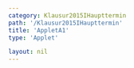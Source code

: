 ```yaml
---
category: Klausur2015IHaupttermin
path: '/Klausur2015IHaupttermin'
title: 'AppletA1'
type: 'Applet'

layout: nil
---
```

<link type="text/css" href="https://cdnjs.cloudflare.com/ajax/libs/jsxgraph/0.99.6/jsxgraph.css"><link rel="stylesheet" type="text/css" href="//cdnjs.cloudflare.com/ajax/libs/jsxgraph/0.99.7/jsxgraph.css" />
<div id="05066aa6-c9fb-4e0e-bddf-02a6e456646e" class="jxgbox" style="width:500px; height:500px">
<script type="text/javascript">
    (function() {
	var board = JXG.JSXGraph.initBoard('05066aa6-c9fb-4e0e-bddf-02a6e456646e', {
                boundingbox: [-5, 15, 15, -5],
                axis: false
                
            });
              
var M = board.create('point', [0,4], {visible:true, fixed:true, name:'M'});
var A = board.create('point', [0,0], {visible:true, fixed:true, name:'A'});
var C = board.create('point', [2,4], {visible:true, fixed:true, name:'C'});
var D = board.create('point', [0,2], {visible:true, fixed:true, name:'D'});

var MCc = board.create('arc', [M,D,C]);

var MC = board.create('line', [M,C], {visible:false});

var B = board.create('glider', [5,4,MC], {visible:true, name:'B', color:'orange'});

var MB = board.create('line', [M,B], {visible:true, straightFirst:false, straightLast:false});
var MA = board.create('line', [M,A], {visible:true, straightFirst:false, straightLast:false});
var AB = board.create('line', [A,B], {visible:true, straightFirst:false, straightLast:false});

var phi = board.create('angle', [B,A,M], {name:'phi', radius:1.5});

board.create('text', [4,6,'phi =']);

board.create('text', [6,6,function(){return Math.round(phi.Value()*180/Math.PI)}]);
board.create('text', [0,7,'M I 2015 HT A 1'], {fontsize: 18});
})()
  </script>
  </div>
